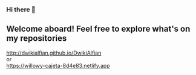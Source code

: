 ### Hi there 👋
## Welcome aboard! Feel free to explore what's on my repositories

http://dwikialfian.github.io/DwikiAlfian
<br>or<br>
https://willowy-cajeta-8d4e83.netlify.app
